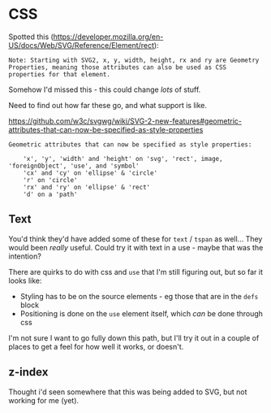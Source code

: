 CSS
===

Spotted this (https://developer.mozilla.org/en-US/docs/Web/SVG/Reference/Element/rect):

```
Note: Starting with SVG2, x, y, width, height, rx and ry are Geometry Properties, meaning those attributes can also be used as CSS properties for that element.
```

Somehow I'd missed this - this could change *lots* of stuff.

Need to find out how far these go, and what support is like.


https://github.com/w3c/svgwg/wiki/SVG-2-new-features#geometric-attributes-that-can-now-be-specified-as-style-properties


```
Geometric attributes that can now be specified as style properties:

	'x', 'y', 'width' and 'height' on 'svg', 'rect', image, 'foreignObject', 'use', and 'symbol'
	'cx' and 'cy' on 'ellipse' & 'circle'
	'r' on 'circle'
	'rx' and 'ry' on 'ellipse' & 'rect'
	'd' on a 'path'
```


Text
----

You'd think they'd have added some of these for `text` / `tspan` as well...
They would been *really* useful.
Could try it with text in a use - maybe that was the intention?

There are quirks to do with css and `use` that I'm still figuring out, but so far it looks like:
* Styling has to be on the source elements - eg those that are in the `defs` block
* Positioning is done on the `use` element itself, which *can* be done through css

I'm not sure I want to go fully down this path, but I'll try it out in a couple of places to get a feel for how well it works, or doesn't.



z-index
-------
Thought i'd seen somewhere that this was being added to SVG, but not working for me (yet).
